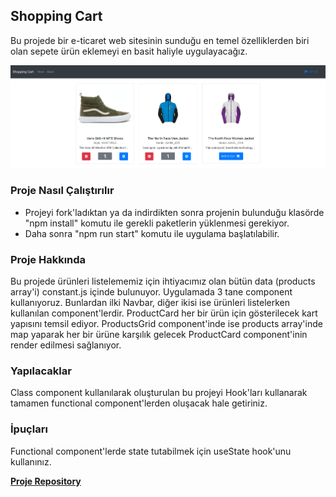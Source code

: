 ## Shopping Cart

Bu projede bir e-ticaret web sitesinin sunduğu en temel özelliklerden biri olan sepete ürün eklemeyi en basit haliyle uygulayacağız.

![shopping-cart](https://raw.githubusercontent.com/Kodluyoruz/taskforce/react/react-js/shopping-cart/figures/shopping-cart.png)

### Proje Nasıl Çalıştırılır

- Projeyi fork'ladıktan ya da indirdikten sonra projenin bulunduğu klasörde "npm install" komutu ile gerekli paketlerin yüklenmesi gerekiyor.
- Daha sonra "npm run start" komutu ile uygulama başlatılabilir.

### Proje Hakkında

Bu projede ürünleri listelememiz için ihtiyacımız olan bütün data (products array'i) constant.js içinde bulunuyor. Uygulamada 3 tane component kullanıyoruz. Bunlardan ilki Navbar, diğer ikisi ise ürünleri listelerken kullanılan component'lerdir. ProductCard her bir ürün için gösterilecek kart yapısını temsil ediyor. ProductsGrid component'inde ise products array'inde map yaparak her bir ürüne karşılık gelecek ProductCard component'inin render edilmesi sağlanıyor.

### Yapılacaklar

Class component kullanılarak oluşturulan bu projeyi Hook'ları kullanarak tamamen functional component'lerden oluşacak hale getiriniz.

### İpuçları

Functional component'lerde state tutabilmek için useState hook'unu kullanınız.



**[Proje Repository](https://github.com/Kodluyoruz/shopping-cart)**

